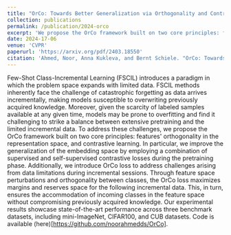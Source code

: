 ```yaml
---
title: "OrCo: Towards Better Generalization via Orthogonality and Contrast for Few-Shot Class-Incremental Learning"
collection: publications
permalink: /publication/2024-orco
excerpt: 'We propose the OrCo framework built on two core principles: features' orthogonality in the representation space, and contrastive learning.'
date: 2024-17-06
venue: 'CVPR'
paperurl: 'https://arxiv.org/pdf/2403.18550'
citation: 'Ahmed, Noor, Anna Kukleva, and Bernt Schiele. "OrCo: Towards Better Generalization via Orthogonality and Contrast for Few-Shot Class-Incremental Learning." 41st IEEE/CVF Conference on Computer Vision and Pattern Recognition. IEEE, 2024.'
---
```


Few-Shot Class-Incremental Learning (FSCIL) introduces a paradigm in which the problem space expands with limited data. FSCIL methods inherently face the challenge of catastrophic forgetting as data arrives incrementally, making models susceptible to overwriting previously acquired knowledge. Moreover, given the scarcity of labeled samples available at any given time, models may be prone to overfitting and find it challenging to strike a balance between extensive pretraining and the limited incremental data. To address these challenges, we propose the OrCo framework built on two core principles: features' orthogonality in the representation space, and contrastive learning. In particular, we improve the generalization of the embedding space by employing a combination of supervised and self-supervised contrastive losses during the pretraining phase. Additionally, we introduce OrCo loss to address challenges arising from data limitations during incremental sessions. Through feature space perturbations and orthogonality between classes, the OrCo loss maximizes margins and reserves space for the following incremental data. This, in turn, ensures the accommodation of incoming classes in the feature space without compromising previously acquired knowledge. Our experimental results showcase state-of-the-art performance across three benchmark datasets, including mini-ImageNet, CIFAR100, and CUB datasets. Code is available (here)[https://github.com/noorahmedds/OrCo].